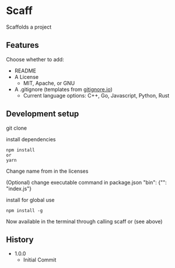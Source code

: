 # Scaff

Scaffolds a project

## Features

Choose whether to add:

* README
* A License
  * MIT, Apache, or GNU
* A .gitignore (templates from [gitignore.io](https://www.gitignore.io/))
  * Current language options: C++, Go, Javascript, Python, Rust

## Development setup

git clone

install dependencies

```
npm install
or
yarn
```

Change name from <Jeremy Fields> in the licenses

(Optional) change executable command <name> in package.json "bin": {"<name>": "index.js"}

install for global use

```
npm install -g
```

Now available in the terminal through calling scaff or <name>(see above)

## History

* 1.0.0
  * Initial Commit
